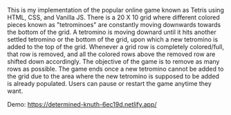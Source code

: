 This is my implementation of the popular online game known as Tetris using HTML, CSS, and Vanilla JS. There is a 20 X 10 grid where different colored pieces known as "tetrominoes" are constantly moving downwards towards the bottom of the grid. A tetromino is moving downard until it hits another settled tetromino or the bottom of the grid, upon which a new tetromino is added to the top of the grid. Whenever a grid row is completely colored/full, that row is removed, and all the colored rows above the removed row are shifted down accordingly. The objective of the game is to remove as many rows as possible. The game ends once a new tetromino cannot be added to the grid due to the area where the new tetromino is supposed to be added is already populated. Users can pause or restart the game anytime they want.

Demo: https://determined-knuth-6ec19d.netlify.app/
